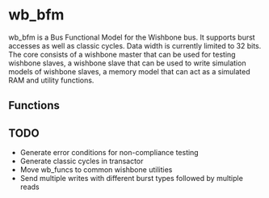wb_bfm
======

wb_bfm is a Bus Functional Model for the Wishbone bus. It supports burst accesses as well as classic cycles. Data width is
currently limited to 32 bits. The core consists of a wishbone master that can be used for testing wishbone slaves, 
a wishbone slave that can be used to write simulation models of wishbone slaves, 
a memory model that can act as a simulated RAM and utility functions.

Functions
---------

TODO
----

- Generate error conditions for non-compliance testing
- Generate classic cycles in transactor
- Move wb_funcs to common wishbone utilities
- Send multiple writes with different burst types followed by multiple reads
